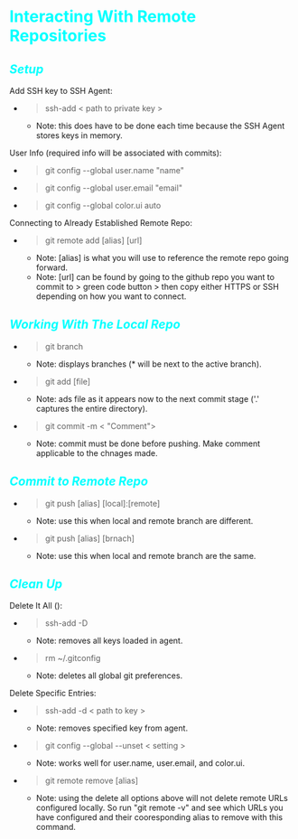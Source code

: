 # <span style="color: cyan;"> **Interacting With Remote Repositories** <span>

## <span style="color: cyan;"> *Setup* <span>
Add SSH key to SSH Agent:
* >ssh-add < path to private key > 
    * Note: this does have to be done each time because the SSH Agent stores keys in memory.

User Info (required info will be associated with commits):
* >git config --global user.name "name" 
* >git config --global user.email "email"
* >git config --global color.ui auto 

Connecting to Already Established Remote Repo:
* >git remote add [alias] [url]
    * Note: [alias] is what you will use to reference the remote repo going forward.
    * Note: [url] can be found by going to the github repo you want to commit to > green code button > then copy either HTTPS or SSH depending on how you want to connect.

## <span style="color: cyan;"> *Working With The Local Repo* <span>
* >git branch 
    * Note: displays branches (* will be next to the active branch).
* >git add [file]
    * Note: ads file as it appears now to the next commit stage ('.' captures the entire directory).
* >git commit -m < "Comment">
    * Note: commit must be done before pushing. Make comment applicable to the chnages made.

## <span style="color: cyan;"> *Commit to Remote Repo* <span>
* >git push [alias] [local]:[remote]
    * Note: use this when local and remote branch are different.
* >git push [alias] [brnach]
    * Note: use this when local and remote branch are the same. 

## <span style="color: cyan;"> *Clean Up* <span>
Delete It All ():
* >ssh-add -D
    * Note: removes all keys loaded in agent.
* >rm ~/.gitconfig
    * Note: deletes all global git preferences. 

Delete Specific Entries:
* >ssh-add -d < path to key >
    * Note: removes specified key from agent.
* >git config --global --unset < setting >
    * Note: works well for user.name, user.email, and color.ui.
* >git remote remove [alias]
    * Note: using the delete all options above will not delete remote URLs configured locally. So run "git remote -v" and see which URLs you have configured and their cooresponding alias to remove with this command. 
